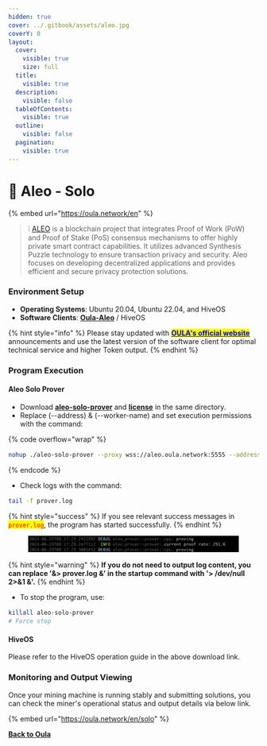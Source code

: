 ```yaml
---
hidden: true
cover: ../.gitbook/assets/aleo.jpg
coverY: 0
layout:
  cover:
    visible: true
    size: full
  title:
    visible: true
  description:
    visible: false
  tableOfContents:
    visible: true
  outline:
    visible: false
  pagination:
    visible: true
---
```


# 🤖 Aleo - Solo

{% embed url="https://oula.network/en" %}

> &#x20;❕ [ALEO](https://www.aleo.org/) is a blockchain project that integrates Proof of Work (PoW) and Proof of Stake (PoS) consensus mechanisms to offer highly private smart contract capabilities. It utilizes advanced Synthesis Puzzle technology to ensure transaction privacy and security. Aleo focuses on developing decentralized applications and provides efficient and secure privacy protection solutions.

### **Environment Setup**

* **Operating Systems**: Ubuntu 20.04, Ubuntu 22.04, and HiveOS
* **Software Clients**: [**Oula-Aleo**](https://github.com/oula-network/aleo/releases/tag/v1.6-testnet-beta) / HiveOS

{% hint style="info" %}
Please stay updated with [<mark style="color:blue;">**OULA's official website**</mark>](https://oula.network/en) announcements and use the latest version of the software client for optimal technical service and higher Token output.
{% endhint %}

### **Program Execution**

#### **Aleo Solo Prover**

* Download [**aleo-solo-prover**](https://github.com/oula-network/aleo/releases/download/v1.6-testnet-beta/aleo-solo-prover) and [**license**](https://github.com/oula-network/aleo/releases/download/v1.6-testnet-beta/license) in the same directory.
* Replace (--address) &  (--worker-name) and set execution permissions with the command:

{% code overflow="wrap" %}
```sh
nohup ./aleo-solo-prover --proxy wss://aleo.oula.network:5555 --address <YOUR_ALEO_ADDRESS> --worker-name <WORKER_NAME> > prover.log 2>&1 &shell
```
{% endcode %}

* Check logs with the command:

```bash
tail -f prover.log
```

{% hint style="success" %}
If you see relevant success messages in <mark style="color:red;">`prover.log`</mark>, the program has started successfully.
{% endhint %}

<figure><img src="../.gitbook/assets/image (1) (1) (1) (1).png" alt=""><figcaption></figcaption></figure>

{% hint style="warning" %}
**If you do not need to output log content, you can replace '&> prover.log &' in the startup command with '> /dev/null 2>&1 &'.**
{% endhint %}

* To stop the program, use:

```bash
killall aleo-solo-prover
# Force stop
```

#### **HiveOS**

Please refer to the HiveOS operation guide in the above download link.



### **Monitoring and Output Viewing**

Once your mining machine is running stably and submitting solutions, you can check the miner's operational status and output details via below link.

{% embed url="https://oula.network/en/solo" %}





[**Back to Oula**](https://oula.network/zh/login)
